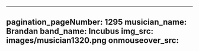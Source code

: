 ------
pagination_pageNumber: 1295
musician_name: Brandan
band_name: Incubus
img_src: images/musician1320.png
onmouseover_src: 
------